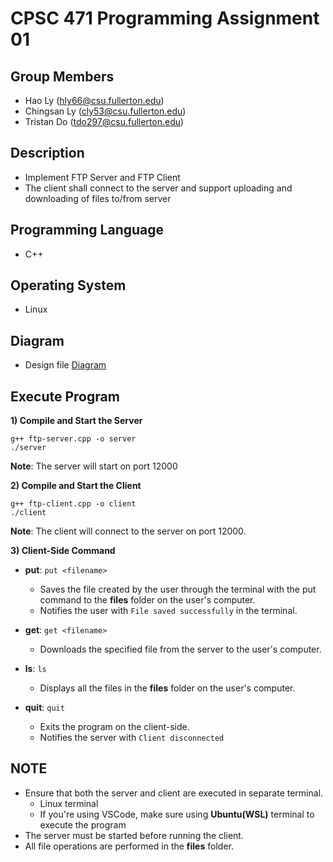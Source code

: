 
# CPSC 471 Programming Assignment 01


## Group Members
* Hao Ly (hly66@csu.fullerton.edu)
* Chingsan Ly (cly53@csu.fullerton.edu)
* Tristan Do (tdo297@csu.fullerton.edu)
## Description
- Implement FTP Server and FTP Client
- The client shall connect to the server and support uploading and downloading of files to/from server



## Programming Language
* C++
## Operating System
- Linux
## Diagram
* Design file [Diagram](https://github.com/lyquochao84/FTP-Project/blob/main/Diagram.png)

## Execute Program
**1) Compile and Start the Server**
```
g++ ftp-server.cpp -o server 
./server
```
**Note**: The server will start on port 12000

**2) Compile and Start the Client**
```
g++ ftp-client.cpp -o client 
./client
```
**Note**: The client will connect to the server on port 12000.

**3) Client-Side Command**
- **put**: `put <filename>`
    - Saves the file created by the user through the terminal with the put command to the **files** folder on the user's computer.
    - Notifies the user with `File saved successfully` in the terminal.

- **get**: `get <filename>`
    - Downloads the specified file from the server to the user's computer.

- **ls**: `ls`
    - Displays all the files in the **files** folder on the user's computer.

- **quit**: `quit`
    - Exits the program on the client-side.
    - Notifies the server with `Client disconnected`



## NOTE
- Ensure that both the server and client are executed in separate terminal.
    - Linux terminal
    - If you're using VSCode, make sure using **Ubuntu(WSL)** terminal to execute the program
- The server must be started before running the client.
- All file operations are performed in the **files** folder.
